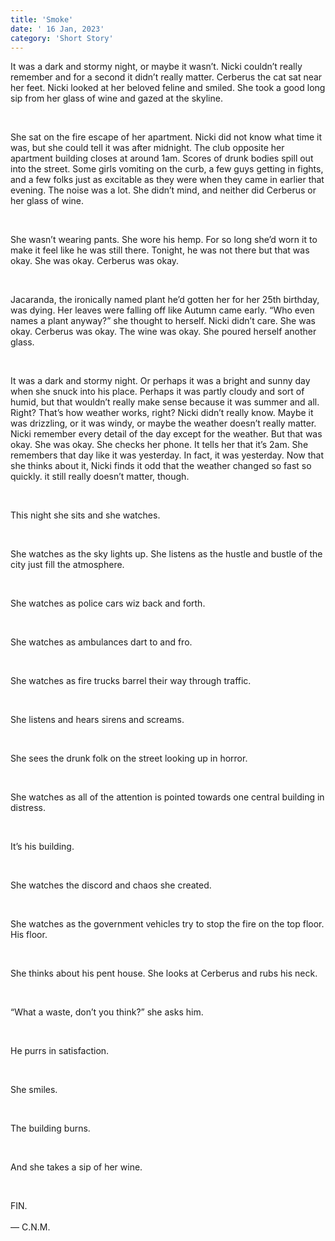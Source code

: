 ```yaml
--- 
title: 'Smoke'
date: ' 16 Jan, 2023'
category: 'Short Story'
--- 
```

It was a dark and stormy night, or maybe it wasn’t. Nicki couldn’t really remember and for a second it didn’t really matter. Cerberus the cat sat near her feet. Nicki looked at her beloved feline and smiled. She took a good long sip from her glass of wine and gazed at the skyline.

<br>

She sat on the fire escape of her apartment. Nicki did not know what time it was, but she could tell it was after midnight. The club opposite her apartment building closes at around 1am. Scores of drunk bodies spill out into the street. Some girls vomiting on the curb, a few guys getting in fights, and a few folks just as excitable as they were when they came in earlier that evening. The noise was a lot. She didn’t mind, and neither did Cerberus or her glass of wine. 

<br>

She wasn’t wearing pants. She wore his hemp. For so long she’d worn it to make it feel like he was still there. Tonight, he was not there but that was okay. She was okay. Cerberus was okay.

<br>

Jacaranda, the ironically named plant he’d gotten her for her 25th birthday, was dying. Her leaves were falling off like Autumn came early. “Who even names a plant anyway?” she thought to herself. Nicki didn’t care. She was okay. Cerberus was okay. The wine was okay. She poured herself another glass.

<br>

It was a dark and stormy night. Or perhaps it was a bright and sunny day when she snuck into his place. Perhaps it was partly cloudy and sort of humid, but that wouldn’t really make sense because it was summer and all. Right? That’s how weather works, right? Nicki didn’t really know. Maybe it was drizzling, or it was windy, or maybe the weather doesn’t really matter. Nicki remember every detail of the day except for the weather. But that was okay. She was okay. She checks her phone. It tells her that it’s 2am. She remembers that day like it was yesterday. In fact, it was yesterday. Now that she thinks about it, Nicki finds it odd that the weather changed so fast so quickly. it still really doesn’t matter, though.

<br>

This night she sits and she watches.

<br>

She watches as the sky lights up. She listens as the hustle and bustle of the city just fill the atmosphere. 

<br>

She watches as police cars wiz back and forth. 

<br>

She watches as ambulances dart to and fro. 

<br>

She watches as fire trucks barrel their way through traffic. 

<br>

She listens and hears sirens and screams. 

<br>

She sees the drunk folk on the street looking up in horror.

<br>

She watches as all of the attention is pointed towards one central building in distress.

<br>

It’s his building.

<br>

She watches the discord and chaos she created.

<br>

She watches as the government vehicles try to stop the fire on the top floor. His floor.

<br>

She thinks about his pent house. She looks at Cerberus and rubs his neck.

<br>

“What a waste, don’t you think?” she asks him.

<br>

He purrs in satisfaction.

<br>

She smiles. 

<br>

The building burns.

<br>

And she takes a sip of her wine.


<br>

FIN.  
<br>
— C.N.M.